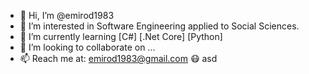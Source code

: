- 👋 Hi, I’m @emirod1983
- 👀 I’m interested in Software Engineering applied to Social Sciences.
- 🌱 I’m currently learning [C#] [.Net Core] [Python]
- 💞️ I’m looking to collaborate on ...
- 📫 Reach me at: emirod1983@gmail.com
 :mask: asd
<!---
emirod1983/emirod1983 is a ✨ special ✨ repository because its `README.md` (this file) appears on your GitHub profile.
You can click the Preview link to take a look at your changes.
--->
